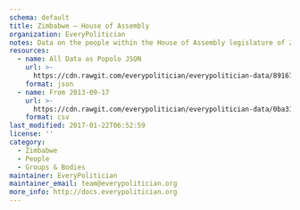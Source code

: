 ```yaml
---
schema: default
title: Zimbabwe — House of Assembly
organization: EveryPolitician
notes: Data on the people within the House of Assembly legislature of Zimbabwe.
resources:
  - name: All Data as Popolo JSON
    url: >-
      https://cdn.rawgit.com/everypolitician/everypolitician-data/891672d8fecb24619d4e187624477119259b0c49/data/Zimbabwe/Assembly/ep-popolo-v1.0.json
    format: json
  - name: From 2013-09-17
    url: >-
      https://cdn.rawgit.com/everypolitician/everypolitician-data/0ba314442be693e3096c69e1c2a34e64fea63dac/data/Zimbabwe/Assembly/term-8.csv
    format: csv
last_modified: 2017-01-22T06:52:59
license: ''
category:
  - Zimbabwe
  - People
  - Groups & Bodies
maintainer: EveryPolitician
maintainer_email: team@everypolitician.org
more_info: http://docs.everypolitician.org
---
```

